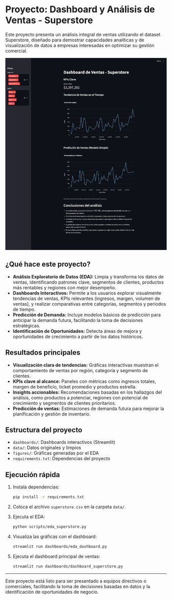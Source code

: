 # Proyecto: Dashboard y Análisis de Ventas - Superstore

Este proyecto presenta un análisis integral de ventas utilizando el dataset Superstore, diseñado para demostrar capacidades analíticas y de visualización de datos a empresas interesadas en optimizar su gestión comercial.

![Ejemplo de Dashboard](screenshoot/eda_superstore_streamlit.png)

## ¿Qué hace este proyecto?

- **Análisis Exploratorio de Datos (EDA):** Limpia y transforma los datos de ventas, identificando patrones clave, segmentos de clientes, productos más rentables y regiones con mejor desempeño.
- **Dashboards Interactivos:** Permite a los usuarios explorar visualmente tendencias de ventas, KPIs relevantes (ingresos, margen, volumen de ventas), y realizar comparativas entre categorías, segmentos y periodos de tiempo.
- **Predicción de Demanda:** Incluye modelos básicos de predicción para anticipar la demanda futura, facilitando la toma de decisiones estratégicas.
- **Identificación de Oportunidades:** Detecta áreas de mejora y oportunidades de crecimiento a partir de los datos históricos.

## Resultados principales

- **Visualización clara de tendencias:** Gráficas interactivas muestran el comportamiento de ventas por región, categoría y segmento de clientes.
- **KPIs clave al alcance:** Paneles con métricas como ingresos totales, margen de beneficio, ticket promedio y productos estrella.
- **Insights accionables:** Recomendaciones basadas en los hallazgos del análisis, como productos a potenciar, regiones con potencial de crecimiento y segmentos de clientes prioritarios.
- **Predicción de ventas:** Estimaciones de demanda futura para mejorar la planificación y gestión de inventario.

## Estructura del proyecto

- `dashboards/`: Dashboards interactivos (Streamlit)
- `data/`: Datos originales y limpios
- `figures/`: Gráficas generadas por el EDA
- `requirements.txt`: Dependencias del proyecto

## Ejecución rápida

1. Instala dependencias:

    ```sh
    pip install -r requirements.txt
    ```

2. Coloca el archivo `superstore.csv` en la carpeta `data/`.
3. Ejecuta el EDA:

    ```sh
    python scripts/eda_superstore.py
    ```

4. Visualiza las gráficas con el dashboard:

    ```sh
    streamlit run dashboards/eda_dashboard.py
    ```

5. Ejecuta el dashboard principal de ventas:

    ```sh
    streamlit run dashboards/dashboard_superstore.py
    ```

---

Este proyecto está listo para ser presentado a equipos directivos o comerciales, facilitando la toma de decisiones basadas en datos y la identificación de oportunidades de negocio.
